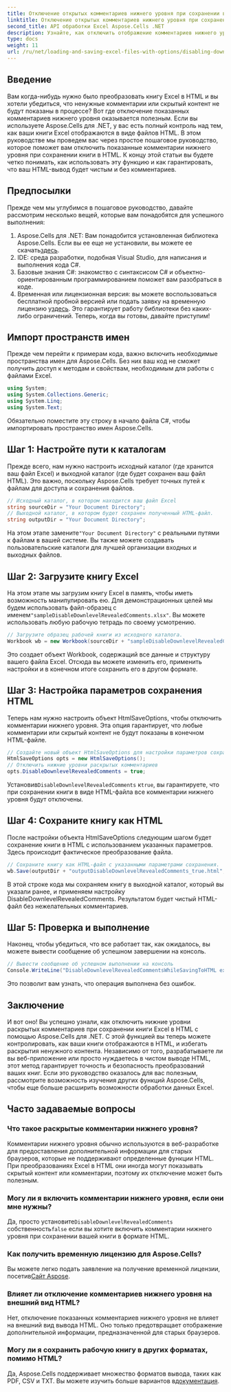 ```yaml
---
title: Отключение открытых комментариев нижнего уровня при сохранении в HTML
linktitle: Отключение открытых комментариев нижнего уровня при сохранении в HTML
second_title: API обработки Excel Aspose.Cells .NET
description: Узнайте, как отключить отображение комментариев нижнего уровня при сохранении книги Excel в формате HTML с помощью Aspose.Cells для .NET, из этого подробного пошагового руководства.
type: docs
weight: 11
url: /ru/net/loading-and-saving-excel-files-with-options/disabling-downlevel-revealed-comments/
---
```

## Введение
Вам когда-нибудь нужно было преобразовать книгу Excel в HTML и вы хотели убедиться, что ненужные комментарии или скрытый контент не будут показаны в процессе? Вот где отключение показанных комментариев нижнего уровня оказывается полезным. Если вы используете Aspose.Cells для .NET, у вас есть полный контроль над тем, как ваши книги Excel отображаются в виде файлов HTML. В этом руководстве мы проведем вас через простое пошаговое руководство, которое поможет вам отключить показанные комментарии нижнего уровня при сохранении книги в HTML. 
К концу этой статьи вы будете четко понимать, как использовать эту функцию и как гарантировать, что ваш HTML-вывод будет чистым и без комментариев.
## Предпосылки
Прежде чем мы углубимся в пошаговое руководство, давайте рассмотрим несколько вещей, которые вам понадобятся для успешного выполнения:
1.  Aspose.Cells для .NET: Вам понадобится установленная библиотека Aspose.Cells. Если вы ее еще не установили, вы можете ее скачать[здесь](https://releases.aspose.com/cells/net/).
2. IDE: среда разработки, подобная Visual Studio, для написания и выполнения кода C#.
3. Базовые знания C#: знакомство с синтаксисом C# и объектно-ориентированным программированием поможет вам разобраться в коде.
4.  Временная или лицензионная версия: вы можете воспользоваться бесплатной пробной версией или подать заявку на временную лицензию у[здесь](https://purchase.aspose.com/temporary-license/). Это гарантирует работу библиотеки без каких-либо ограничений.
Теперь, когда вы готовы, давайте приступим!
## Импорт пространств имен
Прежде чем перейти к примерам кода, важно включить необходимые пространства имен для Aspose.Cells. Без них ваш код не сможет получить доступ к методам и свойствам, необходимым для работы с файлами Excel.
```csharp
using System;
using System.Collections.Generic;
using System.Linq;
using System.Text;
```
Обязательно поместите эту строку в начало файла C#, чтобы импортировать пространство имен Aspose.Cells.
## Шаг 1: Настройте пути к каталогам
Прежде всего, нам нужно настроить исходный каталог (где хранится ваш файл Excel) и выходной каталог (где будет сохранен ваш файл HTML). Это важно, поскольку Aspose.Cells требует точных путей к файлам для доступа и сохранения файлов.
```csharp
// Исходный каталог, в котором находится ваш файл Excel
string sourceDir = "Your Document Directory";
// Выходной каталог, в котором будет сохранен полученный HTML-файл.
string outputDir = "Your Document Directory";
```
 На этом этапе замените`"Your Document Directory"` с реальными путями к файлам в вашей системе. Вы также можете создавать пользовательские каталоги для лучшей организации входных и выходных файлов.
## Шаг 2: Загрузите книгу Excel
 На этом этапе мы загрузим книгу Excel в память, чтобы иметь возможность манипулировать ею. Для демонстрационных целей мы будем использовать файл-образец с именем`"sampleDisableDownlevelRevealedComments.xlsx"`. Вы можете использовать любую рабочую тетрадь по своему усмотрению.
```csharp
// Загрузите образец рабочей книги из исходного каталога.
Workbook wb = new Workbook(sourceDir + "sampleDisableDownlevelRevealedComments.xlsx");
```
Это создает объект Workbook, содержащий все данные и структуру вашего файла Excel. Отсюда вы можете изменить его, применить настройки и в конечном итоге сохранить его в другом формате.
## Шаг 3: Настройка параметров сохранения HTML
Теперь нам нужно настроить объект HtmlSaveOptions, чтобы отключить комментарии нижнего уровня. Эта опция гарантирует, что любые комментарии или скрытый контент не будут показаны в конечном HTML-файле.
```csharp
// Создайте новый объект HtmlSaveOptions для настройки параметров сохранения.
HtmlSaveOptions opts = new HtmlSaveOptions();
// Отключить нижние уровни раскрытых комментариев
opts.DisableDownlevelRevealedComments = true;
```
 Установив`DisableDownlevelRevealedComments` к`true`, вы гарантируете, что при сохранении книги в виде HTML-файла все комментарии нижнего уровня будут отключены.
## Шаг 4: Сохраните книгу как HTML
После настройки объекта HtmlSaveOptions следующим шагом будет сохранение книги в HTML с использованием указанных параметров. Здесь происходит фактическое преобразование файла.
```csharp
// Сохраните книгу как HTML-файл с указанными параметрами сохранения.
wb.Save(outputDir + "outputDisableDownlevelRevealedComments_true.html", opts);
```
В этой строке кода мы сохраняем книгу в выходной каталог, который вы указали ранее, и применяем настройку DisableDownlevelRevealedComments. Результатом будет чистый HTML-файл без нежелательных комментариев.
## Шаг 5: Проверка и выполнение
Наконец, чтобы убедиться, что все работает так, как ожидалось, вы можете вывести сообщение об успешном завершении на консоль.
```csharp
// Вывести сообщение об успешном выполнении на консоль
Console.WriteLine("DisableDownlevelRevealedCommentsWhileSavingToHTML executed successfully.");
```
Это позволит вам узнать, что операция выполнена без ошибок.
## Заключение
И вот оно! Вы успешно узнали, как отключить нижние уровни раскрытых комментариев при сохранении книги Excel в HTML с помощью Aspose.Cells для .NET. С этой функцией вы теперь можете контролировать, как ваши книги отображаются в HTML, и избегать раскрытия ненужного контента. Независимо от того, разрабатываете ли вы веб-приложение или просто нуждаетесь в чистом выводе HTML, этот метод гарантирует точность и безопасность преобразований ваших книг.
Если это руководство оказалось для вас полезным, рассмотрите возможность изучения других функций Aspose.Cells, чтобы еще больше расширить возможности обработки данных Excel.
## Часто задаваемые вопросы
### Что такое раскрытые комментарии нижнего уровня?
Комментарии нижнего уровня обычно используются в веб-разработке для предоставления дополнительной информации для старых браузеров, которые не поддерживают определенные функции HTML. При преобразованиях Excel в HTML они иногда могут показывать скрытый контент или комментарии, поэтому их отключение может быть полезным.
### Могу ли я включить комментарии нижнего уровня, если они мне нужны?
 Да, просто установите`DisableDownlevelRevealedComments` собственность`false` если вы хотите включить комментарии нижнего уровня при сохранении вашей книги в формате HTML.
### Как получить временную лицензию для Aspose.Cells?
 Вы можете легко подать заявление на получение временной лицензии, посетив[Сайт Aspose](https://purchase.aspose.com/temporary-license/).
### Влияет ли отключение комментариев нижнего уровня на внешний вид HTML?
Нет, отключение показанных комментариев нижнего уровня не влияет на внешний вид вывода HTML. Оно только предотвращает отображение дополнительной информации, предназначенной для старых браузеров.
### Могу ли я сохранить рабочую книгу в других форматах, помимо HTML?
 Да, Aspose.Cells поддерживает множество форматов вывода, таких как PDF, CSV и TXT. Вы можете изучить больше вариантов в[документация](https://reference.aspose.com/cells/net/).